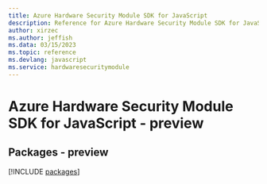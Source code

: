 ```yaml
---
title: Azure Hardware Security Module SDK for JavaScript
description: Reference for Azure Hardware Security Module SDK for JavaScript
author: xirzec
ms.author: jeffish
ms.data: 03/15/2023
ms.topic: reference
ms.devlang: javascript
ms.service: hardwaresecuritymodule
---
```

# Azure Hardware Security Module SDK for JavaScript - preview
## Packages - preview
[!INCLUDE [packages](hardware-security-module-index.md)]